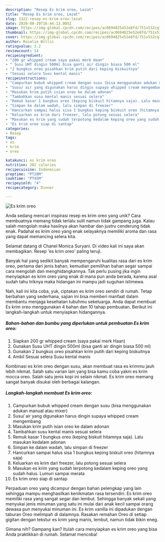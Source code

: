 ```yaml
---
description: "Resep Es krim oreo, Lezat"
title: "Resep Es krim oreo, Lezat"
slug: 1322-resep-es-krim-oreo-lezat
date: 2020-08-20T16:44:13.005Z
image: https://img-global.cpcdn.com/recipes/ac0694825e52e8fd/751x532cq70/es-krim-oreo-foto-resep-utama.jpg
thumbnail: https://img-global.cpcdn.com/recipes/ac0694825e52e8fd/751x532cq70/es-krim-oreo-foto-resep-utama.jpg
cover: https://img-global.cpcdn.com/recipes/ac0694825e52e8fd/751x532cq70/es-krim-oreo-foto-resep-utama.jpg
author: Rosalie Willis
ratingvalue: 3.2
reviewcount: 14
recipeingredient:
- "200 gr whipped cream saya pakai merk Haan"
- " Susu UHT dingin 500ml bisa ganti air dingin biasa 500 ml"
- "2 bungkus oreo pisahkan krim putih dari keping biskuitnya"
- "Sesuai selera Susu kental manis"
recipeinstructions:
- "Campurkan bubuk whipped cream dengan susu (bisa menggunakan adukan manual atau mixer)"
- "Susu/ air yang digunakan harus dingin supaya whipped cream mengembang"
- "Masukan krim putih isian oreo ke dalam adonan"
- "Tambahkan susu kental manis sesuai selera"
- "Remuk kasar 1 bungkus oreo (keping biskuit hitamnya saja). Lalu masukan kedalam adonan"
- "Simpan ke dalam wadah, lalu simpan di freezer"
- "Hancurkan sampai halus sisa 1 bungkus keping biskuit oreo (hitamnya saja)"
- "Keluarkan es krim dari freezer, lalu potong sesuai selera"
- "Masukan es krim yang sudah terpotong kedalam keping oreo yang sudah halus. Lumuri sampai merata"
- "Es krim oreo siap di santap"
categories:
- Resep
tags:
- es
- krim
- oreo

katakunci: es krim oreo 
nutrition: 202 calories
recipecuisine: Indonesian
preptime: "PT28M"
cooktime: "PT45M"
recipeyield: "4"
recipecategory: Dinner

---
```



![Es krim oreo](https://img-global.cpcdn.com/recipes/ac0694825e52e8fd/751x532cq70/es-krim-oreo-foto-resep-utama.jpg)

Anda sedang mencari inspirasi resep es krim oreo yang unik? Cara membuatnya memang tidak terlalu sulit namun tidak gampang juga. Kalau salah mengolah maka hasilnya akan hambar dan justru cenderung tidak enak. Padahal es krim oreo yang enak selayaknya memiliki aroma dan rasa yang dapat memancing selera kita.

Selamat datang di Chanel Monica Suryani. Di video kali ini saya akan membagikan. Resep &#39;es krim oreo&#39; paling teruji.

Banyak hal yang sedikit banyak mempengaruhi kualitas rasa dari es krim oreo, pertama dari jenis bahan, kemudian pemilihan bahan segar sampai cara mengolah dan menghidangkannya. Tak perlu pusing jika ingin menyiapkan es krim oreo yang enak di mana pun anda berada, karena asal sudah tahu triknya maka hidangan ini mampu jadi suguhan istimewa.


Nah, kali ini kita coba, yuk, ciptakan es krim oreo sendiri di rumah. Tetap berbahan yang sederhana, sajian ini bisa memberi manfaat dalam membantu menjaga kesehatan tubuhmu sekeluarga. Anda dapat membuat Es krim oreo menggunakan 4 bahan dan 10 tahap pembuatan. Berikut ini langkah-langkah untuk menyiapkan hidangannya.

<!--inarticleads1-->

##### Bahan-bahan dan bumbu yang diperlukan untuk pembuatan Es krim oreo:

1. Siapkan 200 gr whipped cream (saya pakai merk Haan)
1. Gunakan  Susu UHT dingin 500ml (bisa ganti air dingin biasa 500 ml)
1. Gunakan 2 bungkus oreo pisahkan krim putih dari keping biskuitnya
1. Ambil Sesuai selera Susu kental manis


Kombinasi es krim oreo dengan susu, akan membuat rasa es krimmu jauh lebih nikmat. Salah satu varian lain yang bisa kamu coba yakni es krim mocca oreo. Salah satu jenis kopi ini selain nikmat. Es krim oreo memang sangat banyak disukai oleh berbagai kalangan. 

<!--inarticleads2-->

##### Langkah-langkah membuat Es krim oreo:

1. Campurkan bubuk whipped cream dengan susu (bisa menggunakan adukan manual atau mixer)
1. Susu/ air yang digunakan harus dingin supaya whipped cream mengembang
1. Masukan krim putih isian oreo ke dalam adonan
1. Tambahkan susu kental manis sesuai selera
1. Remuk kasar 1 bungkus oreo (keping biskuit hitamnya saja). Lalu masukan kedalam adonan
1. Simpan ke dalam wadah, lalu simpan di freezer
1. Hancurkan sampai halus sisa 1 bungkus keping biskuit oreo (hitamnya saja)
1. Keluarkan es krim dari freezer, lalu potong sesuai selera
1. Masukan es krim yang sudah terpotong kedalam keping oreo yang sudah halus. Lumuri sampai merata
1. Es krim oreo siap di santap


Perpaduan oreo yang dicampur dengan bahan pelengkap yang lain sehingga mampu menghasilkan kenikmatan rasa tersendiri. Es krim oreo memiliki rasa yang sangat segar dan lembut. Sehingga banyak sekali yang menyukai jenis minuman yang satu ini mulai dari anak kecil sampai orang dewasa pun menyukai minuman ini. Es krim vanilla ini dipadukan dengan taburan Oreo melimpah di dalamnya. Rasakan remahan Oreo di setiap gigitan dengan tekstur es krim yang manis, lembut, namun tidak bikin eneg. 

Gimana nih? Gampang kan? Itulah cara menyiapkan es krim oreo yang bisa Anda praktikkan di rumah. Selamat mencoba!
